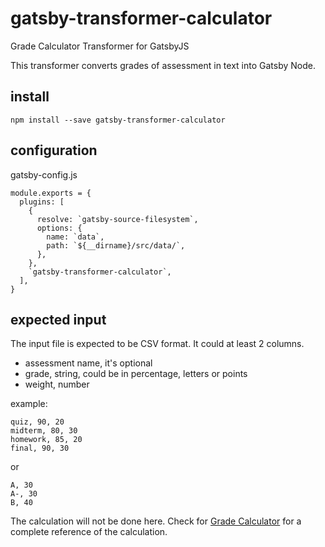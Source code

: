 # gatsby-transformer-calculator
Grade Calculator Transformer for GatsbyJS

This transformer converts grades of assessment in text into Gatsby Node.

## install

```
npm install --save gatsby-transformer-calculator
```

## configuration

gatsby-config.js

```
module.exports = {
  plugins: [
    {
      resolve: `gatsby-source-filesystem`,
      options: {
        name: `data`,
        path: `${__dirname}/src/data/`,
      },
    },
    `gatsby-transformer-calculator`,
  ],
}
```

## expected input

The input file is expected to be CSV format. It could at least 2 columns.

* assessment name, it's optional
* grade, string, could be in percentage, letters or points
* weight, number

example:

```
quiz, 90, 20
midterm, 80, 30
homework, 85, 20
final, 90, 30
```

or 
```
A, 30
A-, 30
B, 40
```

The calculation will not be done here. Check for [Grade Calculator](https://10converters.com/calculators/grade-calculator) for a complete reference of the calculation.